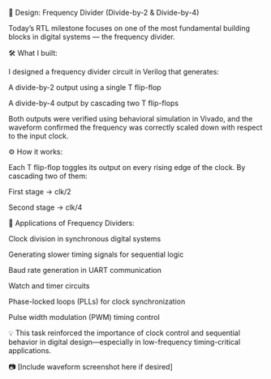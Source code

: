 📘 Design: Frequency Divider (Divide-by-2 & Divide-by-4)



Today’s RTL milestone focuses on one of the most fundamental building blocks in digital systems — the frequency divider.



🛠️ What I built:



 I designed a frequency divider circuit in Verilog that generates:



A divide-by-2 output using a single T flip-flop



A divide-by-4 output by cascading two T flip-flops



Both outputs were verified using behavioral simulation in Vivado, and the waveform confirmed the frequency was correctly scaled down with respect to the input clock.



⚙️ How it works:



 Each T flip-flop toggles its output on every rising edge of the clock. By cascading two of them:



First stage → clk/2



Second stage → clk/4



📌 Applications of Frequency Dividers:



Clock division in synchronous digital systems



Generating slower timing signals for sequential logic



Baud rate generation in UART communication



Watch and timer circuits



Phase-locked loops (PLLs) for clock synchronization



Pulse width modulation (PWM) timing control



💡 This task reinforced the importance of clock control and sequential behavior in digital design—especially in low-frequency timing-critical applications.



📷 [Include waveform screenshot here if desired]


